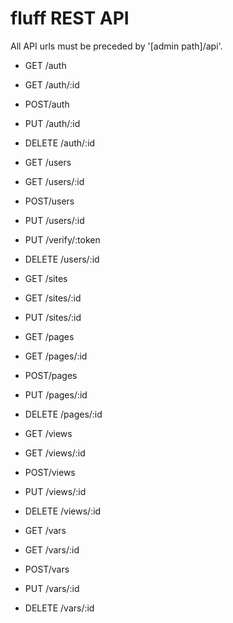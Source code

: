 fluff REST API
==============

All API urls must be preceded by '[admin path]/api'.

- GET /auth     
- GET /auth/:id 
- POST/auth 
- PUT /auth/:id
- DELETE /auth/:id

- GET /users  
- GET /users/:id
- POST/users
- PUT /users/:id
- PUT /verify/:token
- DELETE /users/:id

- GET /sites 
- GET /sites/:id 
- PUT /sites/:id

- GET /pages 
- GET /pages/:id 
- POST/pages
- PUT /pages/:id 
- DELETE /pages/:id

- GET /views 
- GET /views/:id
- POST/views  
- PUT /views/:id 
- DELETE /views/:id 

- GET /vars 
- GET /vars/:id 
- POST/vars  
- PUT /vars/:id
- DELETE /vars/:id 
